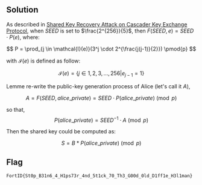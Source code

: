## Solution
As described in [Shared Key Recovery Attack on Cascader Key Exchange Protocol](https://eprint.iacr.org/2025/1418.pdf), when $SEED$ is set to $\frac{2^{256}}{5}$, then $F(SEED, e) = SEED \cdot P(e)$, where:

$$
P = \prod_{j  \in \mathcal{I}(e)}(3^j \cdot 2^{\frac{j(j-1)}{2}}) \pmod{p}
$$

with $\mathcal{I}(e)$ is defined as follow:

$$
\mathcal{I}(e) = \{j \in 1, 2, 3, ..., 256 | e_{j-1} = 1 \}
$$

Lemme re-write the public-key generation process of Alice (let's call it $A$),

$$
A = F(SEED, alice\_private) = SEED \cdot P(alice\_private) \pmod{p}
$$

so that, 
$$
P(alice\_private) = SEED^{-1} \cdot A \pmod{p}
$$


Then the shared key could be computed as:

$$
S = B * P(alice\_private) \pmod{p}
$$


## Flag
```
FortID{St0p_B31n6_4_H1ps73r_4nd_5t1ck_70_Th3_G00d_0ld_D1ff1e_H3l1man}
```